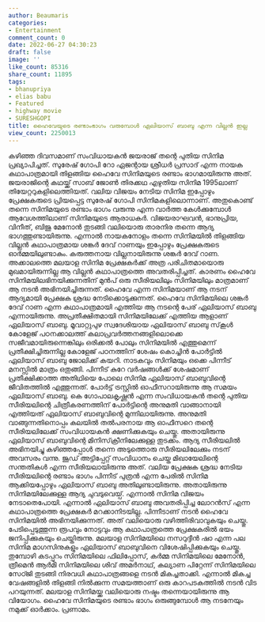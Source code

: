 ```yaml
---
author: Beaumaris
categories:
- Entertainment
comment_count: 0
date: 2022-06-27 04:30:23
draft: false
image: ''
like_count: 85316
share_count: 11895
tags:
- bhanupriya
- elias babu
- Featured
- highway movie
- SURESHGOPI
title: ഹൈവേയുടെ രണ്ടാംഭാഗം വരുമ്പോൾ ഏലിയാസ് ബാബു എന്ന വില്ലൻ ഇല്ല
view_count: 2250013
---
```


കഴിഞ്ഞ ദിവസമാണ് സംവിധായകന്‍ ജയരാജ് തന്റെ പുതിയ സിനിമ പ്രഖ്യാപിച്ചത്. സുരേഷ് ഗോപി റോ ഏജന്റായ ശ്രീധര്‍ പ്രസാദ് എന്ന നായക കഥാപാത്രമായി തിളങ്ങിയ ഹൈവേ സിനിമയുടെ രണ്ടാം ഭാഗമായിരുന്നു അത്. ജയരാജിന്റെ കഥയ്ക്ക് സാബ് ജോണ്‍ തിരക്കഥ എഴുതിയ സിനിമ 1995ലാണ് തിയേറ്ററുകളിലെത്തിയത്. വലിയ വിജയം നേടിയ സിനിമ ഇപ്പോഴും പ്രേക്ഷകരുടെ പ്രിയപ്പെട്ട സുരേഷ് ഗോപി സിനിമകളിലൊന്നാണ്. അതുകൊണ്ട് തന്നെ സിനിമയുടെ രണ്ടാം ഭാഗം വരുന്നു എന്ന വാര്‍ത്ത കേള്‍ക്കുമ്പോള്‍ ആവേശത്തിലാണ് സിനിമയുടെ ആരാധകര്‍. വിജയരാഘവന്‍, ഭാനുപ്രിയ, വിനീത്, ബിജു മേനോന്‍ തുടങ്ങി വലിയൊരു താരനിര തന്നെ ആദ്യ ഭാഗത്തുണ്ടായിരുന്നു. എന്നാല്‍ നായകനോളം തന്നെ സിനിമയില്‍ തിളങ്ങിയ വില്ലന്‍ കഥാപാത്രമായ ശങ്കര്‍ ദേവ് റാണയും ഇപ്പോഴും പ്രേക്ഷകരുടെ ഓര്‍മ്മയിലുണ്ടാകും. കരുത്തനായ വില്ലനായിരുന്നു ശങ്കര്‍ ദേവ് റാണ. അക്കാലത്തെ മലയാള സിനിമ പ്രേക്ഷകര്‍ക്ക് അത്ര പരിചിതമായൊരു മുഖമായിരുന്നില്ല ആ വില്ലന്‍ കഥാപാത്രത്തെ അവതരിപ്പിച്ചത്. കാരണം ഹൈവേ സിനിമയിലഭിനയിക്കുന്നതിന് മുന്‍പ് ഒരു സീരിയലിലും സിനിമയിലും മാത്രമാണ് ആ നടന്‍ അഭിനയിച്ചിരുന്നത്. ഹൈവേ എന്ന സിനിമയാണ് ആ നടന് ആദ്യമായി പ്രേക്ഷക ശ്രദ്ധ നേടിക്കൊടുക്കുന്നത്. ഹൈവേ സിനിമയിലെ ശങ്കര്‍ ദേവ് റാണ എന്ന കഥാപാത്രമായി എത്തിയ ആ നടന്റെ പേര് ഏലിയാസ് ബാബു എന്നായിരുന്നു. അപ്രതീക്ഷിതമായി സിനിമയിലേക്ക് എത്തിയ ആളാണ് ഏലിയാസ് ബാബു. മൂവാറ്റുപുഴ സ്വദേശിയായ ഏലിയാസ് ബാബു സ്‌കൂള്‍ കോളേജ് പഠനക്കാലത്ത് കലാപ്രവര്‍ത്തനങ്ങളിലൊക്കെ സജീവമായിരുന്നെങ്കിലും ഒരിക്കല്‍ പോലും സിനിമയില്‍ എത്തുമെന്ന് പ്രതീക്ഷിച്ചിരുന്നില്ല കോളേജ് പഠനത്തിന് ശേഷം കൊച്ചിന്‍ പോര്‍ട്ടില്‍ ഏലിയാസ് ബാബു ജോലിക്ക് കയറി. നാടകവും സിനിമയും ഒക്കെ പിന്നീട് മനസ്സില്‍ മാത്രം ഒതുങ്ങി. പിന്നീട് കുറേ വര്‍ഷങ്ങള്‍ക്ക് ശേഷമാണ് പ്രതീക്ഷിക്കാത്ത അതിഥിയെ പോലെ സിനിമ ഏലിയാസ് ബാബുവിന്റെ ജീവിതത്തില്‍ എത്തുന്നത്. പോര്‍ട്ട് ട്രസ്റ്റില്‍ ഓഫീസറായിരുന്നു ആ സമയം ഏലിയാസ് ബാബു. കെ ഗോപാലകൃഷ്ണന്‍ എന്ന സംവിധായകന്‍ തന്റെ പുതിയ സീരിയലിന്റെ ചിത്രീകരണത്തിന് പോര്‍ട്ടിന്റെ അനുമതി വാങ്ങാനായി എത്തിയത് ഏലിയാസ് ബാബുവിന്റെ മുന്നിലായിരുന്നു. അനുമതി വാങ്ങുന്നതിനൊപ്പം കലയില്‍ തല്‍പരനായ ആ ഓഫീസറെ തന്റെ സീരിയലിലേക്ക് സംവിധായകന്‍ ക്ഷണിക്കുകയും ചെയ്തു. അതായിരുന്നു ഏലിയാസ് ബാബുവിന്റെ മിനിസ്‌ക്രീനിലേക്കുള്ള തുടക്കം. ആദ്യ സീരിയലില്‍ അഭിനയിച്ചു കഴിഞ്ഞപ്പോള്‍ തന്നെ അടുത്തൊരു സീരിയലിലേക്കും നടന് അവസരം വന്നു. ജൂഡ് അട്ടിപ്പേറ്റ് സംവിധാനം ചെയ്ത മിഖായേലിന്റെ സന്തതികള്‍ എന്ന സീരിയലായിരുന്നു അത്. വലിയ പ്രേക്ഷക ശ്രദ്ധ നേടിയ സീരിയലിന്റെ രണ്ടാം ഭാഗം പിന്നീട് പുത്രന്‍ എന്ന പേരില്‍ സിനിമ ആക്കിയപ്പോഴും ഏലിയാസ് ബാബു അതിലുണ്ടായിരുന്നു. അതായിരുന്നു സിനിമയിലേക്കുള്ള ആദ്യ ചുവടുവെയ്പ്. എന്നാല്‍ സിനിമ വിജയം നേടാതെപോയി. എന്നാല്‍ ഏലിയാസ് ബാബു അവതരിപ്പിച്ച ലോറന്‍സ് എന്ന കഥാപാത്രത്തെ പ്രേക്ഷകര്‍ മറക്കാനിടയില്ല. പിന്നീടാണ് നടന്‍ ഹൈവേ സിനിമയില്‍ അഭിനയിക്കുന്നത്. അത് വലിയൊരു വഴിത്തിരിവാവുകയും ചെയ്തു. പേടിപ്പെടുത്തുന്ന രൂപവും നോട്ടവും ആ കഥാപാത്രത്തെ പ്രേക്ഷകരില്‍ ഭയം ജനിപ്പിക്കുകയും ചെയ്തിരുന്നു. മലയാള സിനിമയിലെ നസറുദ്ദീന്‍ ഷാ എന്ന പല സിനിമ മാഗസിനുകളും ഏലിയാസ് ബാബുവിനെ വിശേഷിപ്പിക്കുകയും ചെയ്തു. തുമ്പോഴി കടപ്പുറം സിനിമയിലെ ഫിലിപ്പോസ്, കര്‍മ്മ സിനിമയിലെ മേനോന്‍, ത്രീമെന്‍ ആര്‍മി സിനിമയിലെ ശിവ് അമര്‍നാഥ്, കല്യാണ പിറ്റേന്ന് സിനിമയിലെ സേഠ്ജി തുടങ്ങി നിരവധി കഥാപാത്രങ്ങളെ നടന്‍ മികച്ചതാക്കി. എന്നാല്‍ മികച്ച വേഷങ്ങളില്‍ തിളങ്ങി നില്‍ക്കുന്ന സമയത്താണ് ഒരു കാറപടകത്തില്‍ നടന്‍ വിട പറയുന്നത്. മലയാള സിനിമയ്ക്ക വലിയൊരു നഷ്ടം തന്നെയായിരുന്നു ആ വിയോഗം. ഹൈവേ സിനിമയുടെ രണ്ടാം ഭാഗം ഒരുങ്ങുമ്പോള്‍ ആ നടനേയും നമുക്ക് ഓര്‍ക്കാം. പ്രണാമം.